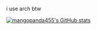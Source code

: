 i use arch btw

[![mangopanda455's GitHub stats](https://github-readme-stats.vercel.app/api?username=mangopanda455)](https://github.com/anuraghazra/github-readme-stats)

<!---
mangopanda455/mangopanda455 is a ✨ special ✨ repository because its `README.md` (this file) appears on your GitHub profile.
You can click the Preview link to take a look at your changes.
--->
